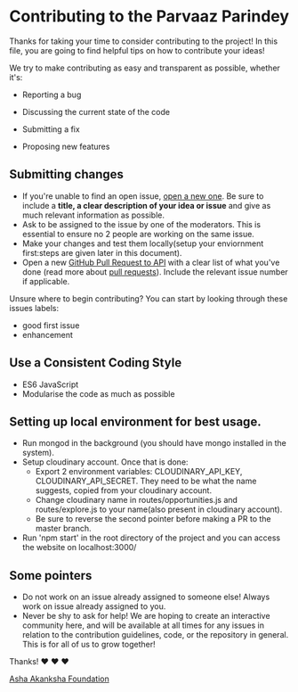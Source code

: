# Contributing to the Parvaaz Parindey

Thanks for taking your time to consider contributing to the project!
In this file, you are going to find helpful tips on how to contribute your ideas!

We try to make contributing as easy and transparent as possible, whether it's:

- Reporting a bug

- Discussing the current state of the code

- Submitting a fix

- Proposing new features

## Submitting changes
* If you're unable to find an open issue, [open a new one](https://github.com/aastha985/ParvaazParindey/issues/new). Be sure to include a **title, a clear description of your idea or issue** and give as much relevant information as possible.
* Ask to be assigned to the issue by one of the moderators. This is essential to ensure no 2 people are working on the same issue.
* Make your changes and test them locally(setup your enviornment first:steps are given later in this document).
* Open  a new [GitHub Pull Request to API](https://github.com/aastha985/ParvaazParindey/pulls) with a clear list of what you've done (read more about [pull requests](http://help.github.com/pull-requests/)). Include the relevant issue number if applicable.

Unsure where to begin contributing? You can start by looking through these issues labels: 
* good first issue
* enhancement

## Use a Consistent Coding Style
* ES6 JavaScript
* Modularise the code as much as possible

## Setting up local environment for best usage.
* Run mongod in the background (you should have mongo installed in the system).
* Setup cloudinary account. Once that is done:
    * Export 2 environment variables: CLOUDINARY_API_KEY, CLOUDINARY_API_SECRET. They need to be what the name suggests, copied  from your cloudinary account. 
    * Change cloudinary name in routes/opportunities.js and routes/explore.js to your name(also present in cloudinary account).
    * Be sure to reverse the second pointer before making a PR to the master branch.
* Run 'npm start' in the root directory of the project and you can access the website on localhost:3000/

## Some pointers
* Do not work on an issue already assigned to someone else! Always work on issue already assigned to you.
* Never be shy to ask for help! We are hoping to create an interactive community here, and will be available at all times for any issues in relation to the contribution guidelines, code, or the repository in general. This is for all of us to grow together!

Thanks! :heart: :heart: :heart:

[Asha Akanksha Foundation](https://github.com/aastha985/ParvaazParindey)
